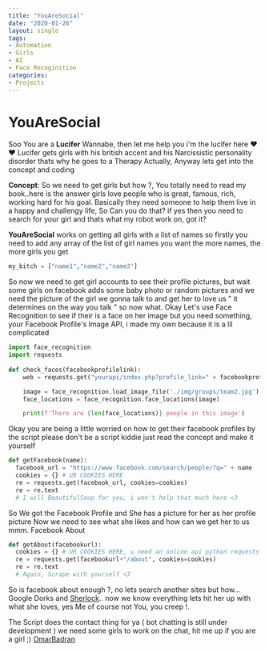 ```yaml
---
title: "YouAreSocial"
date: "2020-01-26"
layout: single
tags:
- Automation
- Girls
- AI
- Face Recoginition
categories:
- Projects
---
```


# YouAreSocial

Soo You are a **Lucifer** Wannabe, then let me help you i'm the lucifer here ❤️❤️
Lucifer gets girls with his british accent and his Narcissistic personality disorder
thats why he goes to a Therapy Actually, Anyway lets get into the concept and coding

**Concept**:
  So we need to get girls but how ?, You totally need to read my book..here is the answer
  girls love people who is great, famous, rich, working hard for his goal. Basically
  they need someone to help them live in a happy and challengy life, So Can you do that?
  if yes then you need to search for your girl and thats what my robot work on, got it?
  
  
  **YouAreSocial** works on getting all girls with a list of names so firstly you need to
  add any array of the list of girl names you want the more names, the more girls you get
  ```python
  my_bitch = ["name1","name2","name3"]
  ```
  So now we need to get girl accounts to see their profile pictures, but wait some girls
  on facebook adds some baby photo or random pictures and we need the picture of the girl
  we gonna talk to and get her to love us " it determines on the way you talk " so now what.
  Okay Let's use Face Recognition to see if their is a face on her image but you need
  something, your Facebook Profile's Image API, i made my own because it is a lil complicated
  ```python
  import face_recognition
  import requests
   
  def check_faces(facebookprofilelink):
      web = requests.get("yourapi/index.php?profile_link=" + facebookprofilelink)

      image = face_recognition.load_image_file('./img/groups/team2.jpg')
      face_locations = face_recognition.face_locations(image)

      print(f'There are {len(face_locations)} people in this image')
  ```
  Okay you are being a little worried on how to get their facebook profiles by the script
  please don't be a script kiddie just read the concept and make it yourself
  ```python
  def getFacebook(name):
    facebook_url = "https://www.facebook.com/search/people/?q=" + name
    cookies = {} # UR COOKIES HERE
    re = requests.get(facebook_url, cookies=cookies)
    re = re.text
    # I will BeautifulSoup for you, i won't help that much here <3
  ```
  So We got the Facebook Profile and She has a picture for her as her profile picture
  Now we need to see what she likes and how can we get her to us mmm. Facebook About
  ```python
  def getAbout(facebookurl):
    cookies = {} # UR COOKIES HERE, u need an online api python requests sessions sucks
    re = requests.get(facebookurl+"/about", cookies=cookies)
    re = re.text
    # Again, Scrape with yourself <3
  ```
  So is facebook about enough ?, no lets search another sites but how... Google Dorks
  and [Sherlock](https://www.facebook.com/search/people/?q=Mia).. now we know everything
  lets hit her up with what she loves, yes Me of course not You, you creep !.
  
  The Script does the contact thing for ya ( bot chatting is still under development )
  we need some girls to work on the chat, hit me up if you are a girl ;)
  [OmarBadran](https://www.facebook.com/messages/t/OmarMohamedBadran)
